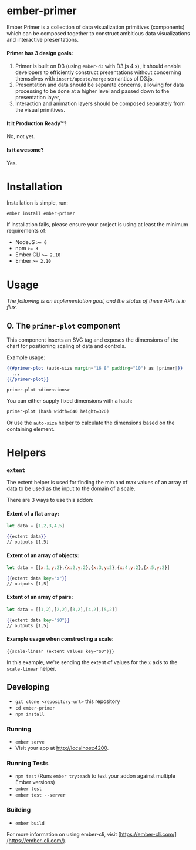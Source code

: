 # ember-primer

Ember Primer is a collection of data visualization primitives (components) which
can be composed together to construct ambitious data visualizations and interactive
presentations.

#### Primer has 3 design goals:

1. Primer is built on D3 (using `ember-d3` with D3.js 4.x), it should enable 
developers to efficiently construct presentations without concerning 
themselves with `insert/update/merge` semantics of D3.js,
2. Presentation and data should be separate concerns, allowing for data processing
to be done at a higher level and passed down to the presentation layer,
3. Interaction and animation layers should be composed separately from the visual
primitives.

#### It it Production Ready™?

No, not yet.

#### Is it awesome?

Yes.

# Installation

Installation is simple, run:

```
ember install ember-primer
```

If installation fails, please ensure your project is using at least the minimum
requirements of:

- NodeJS `>= 6`
- npm `>= 3`
- Ember CLI `>= 2.10`
- Ember `>= 2.10`

# Usage

*The following is an implementation goal, and the status of these APIs is in flux.*

## 0. The `primer-plot` component

This component inserts an SVG tag and exposes the dimensions of the chart for
positioning scaling of data and controls.

Example usage:

```hbs
{{#primer-plot (auto-size margin="16 8" padding="10") as |primer|}}
  ...
{{/primer-plot}}

```

`primer-plot <dimensions>`

You can either supply fixed dimensions with a hash:

```hbs
primer-plot (hash width=640 height=320)
```

Or use the `auto-size` helper to calculate the dimensions based on the containing
element.

# Helpers

### `extent`

The extent helper is used for finding the min and max values of an array of data
to be used as the input to the domain of a scale.

There are 3 ways to use this addon:

#### Extent of a flat array:

```js
let data = [1,2,3,4,5]
```

```hbs
{{extent data}}
// outputs [1,5]
```

#### Extent of an array of objects:

```js
let data = [{x:1,y:2},{x:2,y:2},{x:3,y:2},{x:4,y:2},{x:5,y:2}]
```

```hbs
{{extent data key="x"}}
// outputs [1,5]
```

#### Extent of an array of pairs:

```js
let data = [[1,2],[2,2],[3,2],[4,2],[5,2]]
```

```hbs
{{extent data key="$0"}}
// outputs [1,5]
```

#### Example usage when constructing a scale:

```
{{scale-linear (extent values key="$0")}}
```

In this example, we're sending the extent of values for the `x` axis to the 
`scale-linear` helper.

## Developing

* `git clone <repository-url>` this repository
* `cd ember-primer`
* `npm install`

### Running

* `ember serve`
* Visit your app at [http://localhost:4200](http://localhost:4200).

### Running Tests

* `npm test` (Runs `ember try:each` to test your addon against multiple Ember versions)
* `ember test`
* `ember test --server`

### Building

* `ember build`

For more information on using ember-cli, visit [https://ember-cli.com/](https://ember-cli.com/).
